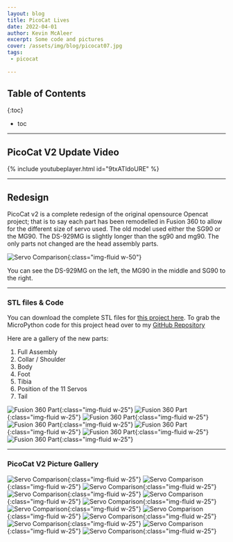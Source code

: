 ```yaml
---
layout: blog
title: PicoCat Lives
date: 2022-04-01
author: Kevin McAleer
excerpt: Some code and pictures
cover: /assets/img/blog/picocat07.jpg
tags:
 - picocat
 
---
```


## Table of Contents

{:toc}
* toc

---

## PicoCat V2 Update Video
{% include youtubeplayer.html id="9txATldoURE" %} 

---

## Redesign
PicoCat v2 is a complete redesign of the original opensource Opencat project; that is to say each part has been remodelled in Fusion 360 to allow for the different size of servo used. The old model used either the SG90 or the MG90. The DS-929MG is slightly longer than the sg90 and mg90. The only parts not changed are the head assembly parts.

![Servo Comparison](/assets/img/blog/servo_comparison.jpg){:class="img-fluid w-50"}

You can see the DS-929MG on the left, the MG90 in the middle and SG90 to the right.

---

### STL files & Code
You can download the complete STL files for [this project here](/assets/stl/picocat_v2.zip). To grab the MicroPython code for this project head over to my [GitHub Repository](https://www.github.com/kevinmcaleer/picocat)

Here are a gallery of the 
new parts:
1. Full Assembly
1. Collar / Shoulder
1. Body
1. Foot
1. Tibia
1. Position of the 11 Servos
1. Tail

![Fusion 360 Part](/assets/img/blog/fusion360_01.png){:class="img-fluid w-25"}
![Fusion 360 Part](/assets/img/blog/fusion360_02.png){:class="img-fluid w-25"}
![Fusion 360 Part](/assets/img/blog/fusion360_03.png){:class="img-fluid w-25"}
![Fusion 360 Part](/assets/img/blog/fusion360_04.png){:class="img-fluid w-25"}
![Fusion 360 Part](/assets/img/blog/fusion360_05.png){:class="img-fluid w-25"}
![Fusion 360 Part](/assets/img/blog/fusion360_06.png){:class="img-fluid w-25"}
![Fusion 360 Part](/assets/img/blog/fusion360_07.png){:class="img-fluid w-25"}


---

### PicoCat V2 Picture Gallery
![Servo Comparison](/assets/img/blog/picocat01.jpg){:class="img-fluid w-25"}
![Servo Comparison](/assets/img/blog/picocat02.jpg){:class="img-fluid w-25"}
![Servo Comparison](/assets/img/blog/picocat03.jpg){:class="img-fluid w-25"}
![Servo Comparison](/assets/img/blog/picocat04.jpg){:class="img-fluid w-25"}
![Servo Comparison](/assets/img/blog/picocat05.jpg){:class="img-fluid w-25"}
![Servo Comparison](/assets/img/blog/picocat06.jpg){:class="img-fluid w-25"}
![Servo Comparison](/assets/img/blog/picocat07.jpg){:class="img-fluid w-25"}
![Servo Comparison](/assets/img/blog/picocat08.jpg){:class="img-fluid w-25"}
![Servo Comparison](/assets/img/blog/picocat09.jpg){:class="img-fluid w-25"}
![Servo Comparison](/assets/img/blog/picocat10.jpg){:class="img-fluid w-25"}
![Servo Comparison](/assets/img/blog/picocat11.jpg){:class="img-fluid w-25"}
![Servo Comparison](/assets/img/blog/picocat12.jpg){:class="img-fluid w-25"}